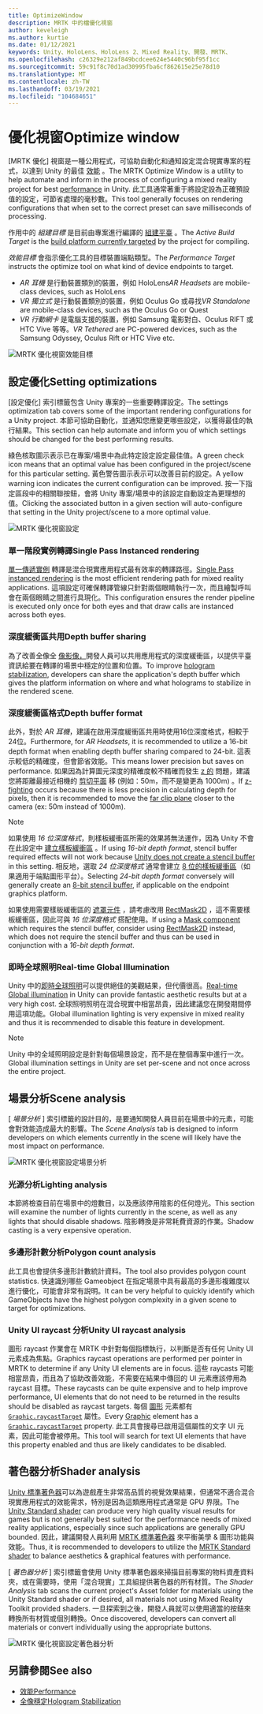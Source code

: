 ```yaml
---
title: OptimizeWindow
description: MRTK 中的檔優化視窗
author: keveleigh
ms.author: kurtie
ms.date: 01/12/2021
keywords: Unity、HoloLens、HoloLens 2、Mixed Reality、開發、MRTK、
ms.openlocfilehash: c26329e212af849bcdcee624e5440c96bf95f1cc
ms.sourcegitcommit: 59c91f8c70d1ad30995fba6cf862615e25e78d10
ms.translationtype: MT
ms.contentlocale: zh-TW
ms.lasthandoff: 03/19/2021
ms.locfileid: "104684651"
---
```

# <a name="optimize-window"></a><span data-ttu-id="42cd2-104">優化視窗</span><span class="sxs-lookup"><span data-stu-id="42cd2-104">Optimize window</span></span>

<span data-ttu-id="42cd2-105">[MRTK 優化] 視窗是一種公用程式，可協助自動化和通知設定混合現實專案的程式，以達到 Unity 的最佳 [效能](../../performance/perf-getting-started.md) 。</span><span class="sxs-lookup"><span data-stu-id="42cd2-105">The MRTK Optimize Window is a utility to help automate and inform in the process of configuring a mixed reality project for best [performance](../../performance/perf-getting-started.md) in Unity.</span></span> <span data-ttu-id="42cd2-106">此工具通常著重于將設定設為正確預設值的設定，可節省處理的毫秒數。</span><span class="sxs-lookup"><span data-stu-id="42cd2-106">This tool generally focuses on rendering configurations that when set to the correct preset can save milliseconds of processing.</span></span>

<span data-ttu-id="42cd2-107">作用中的 *組建目標* 是目前由專案進行編譯的 [組建平臺](https://docs.unity3d.com/Manual/BuildSettings.html) 。</span><span class="sxs-lookup"><span data-stu-id="42cd2-107">The *Active Build Target* is the [build platform currently targeted](https://docs.unity3d.com/Manual/BuildSettings.html) by the project for compiling.</span></span>

<span data-ttu-id="42cd2-108">*效能目標* 會指示優化工具的目標裝置端點類型。</span><span class="sxs-lookup"><span data-stu-id="42cd2-108">The *Performance Target* instructs the optimize tool on what kind of device endpoints to target.</span></span>

- <span data-ttu-id="42cd2-109">*AR 耳機* 是行動裝置類別的裝置，例如 HoloLens</span><span class="sxs-lookup"><span data-stu-id="42cd2-109">*AR Headsets* are mobile-class devices, such as HoloLens</span></span>
- <span data-ttu-id="42cd2-110">*VR 獨立式* 是行動裝置類別的裝置，例如 Oculus Go 或尋找</span><span class="sxs-lookup"><span data-stu-id="42cd2-110">*VR Standalone* are mobile-class devices, such as the Oculus Go or Quest</span></span>
- <span data-ttu-id="42cd2-111">*VR 行動網卡* 是電腦支援的裝置，例如 Samsung 電影對白、Oculus RIFT 或 HTC Vive 等等。</span><span class="sxs-lookup"><span data-stu-id="42cd2-111">*VR Tethered* are PC-powered devices, such as the Samsung Odyssey, Oculus Rift or HTC Vive etc.</span></span>

![MRTK 優化視窗效能目標](../images/performance/OptimizeWindowPerformanceTarget.jpg)

## <a name="setting-optimizations"></a><span data-ttu-id="42cd2-113">設定優化</span><span class="sxs-lookup"><span data-stu-id="42cd2-113">Setting optimizations</span></span>

<span data-ttu-id="42cd2-114">[設定優化] 索引標籤包含 Unity 專案的一些重要轉譯設定。</span><span class="sxs-lookup"><span data-stu-id="42cd2-114">The settings optimization tab covers some of the important rendering configurations for a Unity project.</span></span> <span data-ttu-id="42cd2-115">本節可協助自動化，並通知您應變更哪些設定，以獲得最佳的執行結果。</span><span class="sxs-lookup"><span data-stu-id="42cd2-115">This section can help automate and inform you of which settings should be changed for the best performing results.</span></span>

<span data-ttu-id="42cd2-116">綠色核取圖示表示已在專案/場景中為此特定設定設定最佳值。</span><span class="sxs-lookup"><span data-stu-id="42cd2-116">A green check icon means that an optimal value has been configured in the project/scene for this particular setting.</span></span> <span data-ttu-id="42cd2-117">黃色警告圖示表示可以改善目前的設定。</span><span class="sxs-lookup"><span data-stu-id="42cd2-117">A yellow warning icon indicates the current configuration can be improved.</span></span> <span data-ttu-id="42cd2-118">按一下指定區段中的相關聯按鈕，會將 Unity 專案/場景中的該設定自動設定為更理想的值。</span><span class="sxs-lookup"><span data-stu-id="42cd2-118">Clicking the associated button in a given section will auto-configure that setting in the Unity project/scene to a more optimal value.</span></span>

![MRTK 優化視窗設定](../images/performance/OptimizeWindow_Settings.png)

### <a name="single-pass-instanced-rendering"></a><span data-ttu-id="42cd2-120">單一階段實例轉譯</span><span class="sxs-lookup"><span data-stu-id="42cd2-120">Single Pass Instanced rendering</span></span>

<span data-ttu-id="42cd2-121">[單一傳遞實例](https://docs.unity3d.com/Manual/SinglePassInstancing.html) 轉譯是混合現實應用程式最有效率的轉譯路徑。</span><span class="sxs-lookup"><span data-stu-id="42cd2-121">[Single Pass instanced rendering](https://docs.unity3d.com/Manual/SinglePassInstancing.html) is the most efficient rendering path for mixed reality applications.</span></span> <span data-ttu-id="42cd2-122">這項設定可確保轉譯管線只針對兩個眼睛執行一次，而且繪製呼叫會在兩個眼睛之間進行具現化。</span><span class="sxs-lookup"><span data-stu-id="42cd2-122">This configuration ensures the render pipeline is executed only once for both eyes and that draw calls are instanced across both eyes.</span></span>

### <a name="depth-buffer-sharing"></a><span data-ttu-id="42cd2-123">深度緩衝區共用</span><span class="sxs-lookup"><span data-stu-id="42cd2-123">Depth buffer sharing</span></span>

<span data-ttu-id="42cd2-124">為了改善全像全 [像影像，](../../performance/hologram-Stabilization.md)開發人員可以共用應用程式的深度緩衝區，以提供平臺資訊給要在轉譯的場景中穩定的位置和位置。</span><span class="sxs-lookup"><span data-stu-id="42cd2-124">To improve [hologram stabilization](../../performance/hologram-Stabilization.md), developers can share the application's depth buffer which gives the platform information on where and what holograms to stabilize in the rendered scene.</span></span>

### <a name="depth-buffer-format"></a><span data-ttu-id="42cd2-125">深度緩衝區格式</span><span class="sxs-lookup"><span data-stu-id="42cd2-125">Depth buffer format</span></span>

<span data-ttu-id="42cd2-126">此外，對於 *AR 耳機*，建議在啟用深度緩衝區共用時使用16位深度格式，相較于24位。</span><span class="sxs-lookup"><span data-stu-id="42cd2-126">Furthermore, for *AR Headsets*, it is recommended to utilize a 16-bit depth format when enabling depth buffer sharing compared to 24-bit.</span></span> <span data-ttu-id="42cd2-127">這表示較低的精確度，但會節省效能。</span><span class="sxs-lookup"><span data-stu-id="42cd2-127">This means lower precision but saves on performance.</span></span> <span data-ttu-id="42cd2-128">如果因為計算圖元深度的精確度較不精確而發生 [z 的](https://en.wikipedia.org/wiki/Z-fighting) 問題，建議您將距離最接近相機的 [剪切平面](https://docs.unity3d.com/Manual/class-Camera.html) 移 (例如：50m，而不是變更為 1000m) 。</span><span class="sxs-lookup"><span data-stu-id="42cd2-128">If [z-fighting](https://en.wikipedia.org/wiki/Z-fighting) occurs because there is less precision in calculating depth for pixels, then it is recommended to move the [far clip plane](https://docs.unity3d.com/Manual/class-Camera.html) closer to the camera (ex: 50m instead of 1000m).</span></span>

> [!NOTE]
> <span data-ttu-id="42cd2-129">如果使用 *16 位深度格式*，則樣板緩衝區所需的效果將無法運作，因為 Unity 不會在此設定中 [建立樣板緩衝區](https://docs.unity3d.com/ScriptReference/RenderTexture-depth.html) 。</span><span class="sxs-lookup"><span data-stu-id="42cd2-129">If using *16-bit depth format*, stencil buffer required effects will not work because [Unity does not create a stencil buffer](https://docs.unity3d.com/ScriptReference/RenderTexture-depth.html) in this setting.</span></span> <span data-ttu-id="42cd2-130">相反地，選取 *24 位深度格式* 通常會建立 [8 位的樣板緩衝區](https://docs.unity3d.com/Manual/SL-Stencil.html)（如果適用于端點圖形平台）。</span><span class="sxs-lookup"><span data-stu-id="42cd2-130">Selecting *24-bit depth format* conversely will generally create an [8-bit stencil buffer](https://docs.unity3d.com/Manual/SL-Stencil.html), if applicable on the endpoint graphics platform.</span></span>
>
> <span data-ttu-id="42cd2-131">如果使用需要樣板緩衝區的 [遮罩元件](https://docs.unity3d.com/Manual/script-Mask.html) ，請考慮改用 [RectMask2D](https://docs.unity3d.com/Manual/script-RectMask2D.html) ，這不需要樣板緩衝區，因此可與 *16 位深度格式* 搭配使用。</span><span class="sxs-lookup"><span data-stu-id="42cd2-131">If using a [Mask component](https://docs.unity3d.com/Manual/script-Mask.html) which requires the stencil buffer, consider using [RectMask2D](https://docs.unity3d.com/Manual/script-RectMask2D.html) instead, which does not require the stencil buffer and thus can be used in conjunction with a *16-bit depth format*.</span></span>

### <a name="real-time-global-illumination"></a><span data-ttu-id="42cd2-132">即時全球照明</span><span class="sxs-lookup"><span data-stu-id="42cd2-132">Real-time Global Illumination</span></span>

<span data-ttu-id="42cd2-133">Unity 中的[即時全球照明](https://docs.unity3d.com/Manual/GIIntro.html)可以提供絕佳的美觀結果，但代價很高。</span><span class="sxs-lookup"><span data-stu-id="42cd2-133">[Real-time Global illumination](https://docs.unity3d.com/Manual/GIIntro.html) in Unity can provide fantastic aesthetic results but at a very high cost.</span></span> <span data-ttu-id="42cd2-134">全球照明照明在混合現實中相當昂貴，因此建議您在開發期間停用這項功能。</span><span class="sxs-lookup"><span data-stu-id="42cd2-134">Global illumination lighting is very expensive in mixed reality and thus it is recommended to disable this feature in development.</span></span>

> [!NOTE]
> <span data-ttu-id="42cd2-135">Unity 中的全域照明設定是針對每個場景設定，而不是在整個專案中進行一次。</span><span class="sxs-lookup"><span data-stu-id="42cd2-135">Global illumination settings in Unity are set per-scene and not once across the entire project.</span></span>

## <a name="scene-analysis"></a><span data-ttu-id="42cd2-136">場景分析</span><span class="sxs-lookup"><span data-stu-id="42cd2-136">Scene analysis</span></span>

<span data-ttu-id="42cd2-137">[ *場景分析* ] 索引標籤的設計目的，是要通知開發人員目前在場景中的元素，可能會對效能造成最大的影響。</span><span class="sxs-lookup"><span data-stu-id="42cd2-137">The *Scene Analysis* tab is designed to inform developers on which elements currently in the scene will likely have the most impact on performance.</span></span>

![MRTK 優化視窗設定場景分析](../images/performance/OptimizeWindow_SceneAnalysis.png)

### <a name="lighting-analysis"></a><span data-ttu-id="42cd2-139">光源分析</span><span class="sxs-lookup"><span data-stu-id="42cd2-139">Lighting analysis</span></span>

<span data-ttu-id="42cd2-140">本節將檢查目前在場景中的燈數目，以及應該停用陰影的任何燈光。</span><span class="sxs-lookup"><span data-stu-id="42cd2-140">This section will examine the number of lights currently in the scene, as well as any lights that should disable shadows.</span></span> <span data-ttu-id="42cd2-141">陰影轉換是非常耗費資源的作業。</span><span class="sxs-lookup"><span data-stu-id="42cd2-141">Shadow casting is a very expensive operation.</span></span>

### <a name="polygon-count-analysis"></a><span data-ttu-id="42cd2-142">多邊形計數分析</span><span class="sxs-lookup"><span data-stu-id="42cd2-142">Polygon count analysis</span></span>

<span data-ttu-id="42cd2-143">此工具也會提供多邊形計數統計資料。</span><span class="sxs-lookup"><span data-stu-id="42cd2-143">The tool also provides polygon count statistics.</span></span> <span data-ttu-id="42cd2-144">快速識別哪些 Gameobject 在指定場景中具有最高的多邊形複雜度以進行優化，可能會非常有説明。</span><span class="sxs-lookup"><span data-stu-id="42cd2-144">It can be very helpful to quickly identify which GameObjects have the highest polygon complexity in a given scene to target for optimizations.</span></span>

### <a name="unity-ui-raycast-analysis"></a><span data-ttu-id="42cd2-145">Unity UI raycast 分析</span><span class="sxs-lookup"><span data-stu-id="42cd2-145">Unity UI raycast analysis</span></span>

<span data-ttu-id="42cd2-146">圖形 raycast 作業會在 MRTK 中針對每個指標執行，以判斷是否有任何 Unity UI 元素成為焦點。</span><span class="sxs-lookup"><span data-stu-id="42cd2-146">Graphics raycast operations are performed per pointer in MRTK to determine if any Unity UI elements are in focus.</span></span> <span data-ttu-id="42cd2-147">這些 raycasts 可能相當昂貴，而且為了協助改善效能，不需要在結果中傳回的 UI 元素應該停用為 raycast 目標。</span><span class="sxs-lookup"><span data-stu-id="42cd2-147">These raycasts can be quite expensive and to help improve performance, UI elements that do not need to be returned in the results should be disabled as raycast targets.</span></span> <span data-ttu-id="42cd2-148">每個 [圖形](https://docs.unity3d.com/2018.4/Documentation/ScriptReference/UI.Graphic.html) 元素都有 [`Graphic.raycastTarget`](https://docs.unity3d.com/2018.4/Documentation/ScriptReference/UI.Graphic-raycastTarget.html) 屬性。</span><span class="sxs-lookup"><span data-stu-id="42cd2-148">Every [Graphic](https://docs.unity3d.com/2018.4/Documentation/ScriptReference/UI.Graphic.html) element has a [`Graphic.raycastTarget`](https://docs.unity3d.com/2018.4/Documentation/ScriptReference/UI.Graphic-raycastTarget.html) property.</span></span> <span data-ttu-id="42cd2-149">此工具會搜尋已啟用這個屬性的文字 UI 元素，因此可能會被停用。</span><span class="sxs-lookup"><span data-stu-id="42cd2-149">This tool will search for text UI elements that have this property enabled and thus are likely candidates to be disabled.</span></span>

## <a name="shader-analysis"></a><span data-ttu-id="42cd2-150">著色器分析</span><span class="sxs-lookup"><span data-stu-id="42cd2-150">Shader analysis</span></span>

<span data-ttu-id="42cd2-151">[Unity 標準著色器](https://docs.unity3d.com/Manual/shader-StandardShader.html)可以為遊戲產生非常高品質的視覺效果結果，但通常不適合混合現實應用程式的效能需求，特別是因為這類應用程式通常是 GPU 界限。</span><span class="sxs-lookup"><span data-stu-id="42cd2-151">The [Unity Standard shader](https://docs.unity3d.com/Manual/shader-StandardShader.html) can produce very high quality visual results for games but is not generally best suited for the performance needs of mixed reality applications, especially since such applications are generally GPU bounded.</span></span> <span data-ttu-id="42cd2-152">因此，建議開發人員利用 [MRTK 標準著色器](../rendering/mrtk-standard-shader.md) 來平衡美學 & 圖形功能與效能。</span><span class="sxs-lookup"><span data-stu-id="42cd2-152">Thus, it is recommended to developers to utilize the [MRTK Standard shader](../rendering/mrtk-standard-shader.md) to balance aesthetics & graphical features with performance.</span></span>

<span data-ttu-id="42cd2-153">[ *著色器分析* ] 索引標籤會使用 Unity 標準著色器來掃描目前專案的物料資產資料夾，或在需要時，使用「混合現實」工具組提供著色器的所有材質。</span><span class="sxs-lookup"><span data-stu-id="42cd2-153">The *Shader Analysis* tab scans the current project's Asset folder for materials using the Unity Standard shader or if desired, all materials not using Mixed Reality Toolkit provided shaders.</span></span> <span data-ttu-id="42cd2-154">一旦探索到之後，開發人員就可以使用適當的按鈕來轉換所有材質或個別轉換。</span><span class="sxs-lookup"><span data-stu-id="42cd2-154">Once discovered, developers can convert all materials or convert individually using the appropriate buttons.</span></span>

![MRTK 優化視窗設定著色器分析](../images/performance/OptimizeWindow_ShaderAnalysis.png)

## <a name="see-also"></a><span data-ttu-id="42cd2-156">另請參閱</span><span class="sxs-lookup"><span data-stu-id="42cd2-156">See also</span></span>

- [<span data-ttu-id="42cd2-157">效能</span><span class="sxs-lookup"><span data-stu-id="42cd2-157">Performance</span></span>](../../performance/perf-getting-started.md)
- [<span data-ttu-id="42cd2-158">全像穩定</span><span class="sxs-lookup"><span data-stu-id="42cd2-158">Hologram Stabilization</span></span>](../../performance/hologram-stabilization.md)

